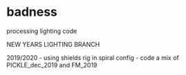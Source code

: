 # badness
processing lighting code

NEW YEARS LIGHTING BRANCH 

2019/2020 - using shields rig in spiral config - code a mix of PICKLE_dec_2019 and FM_2019
